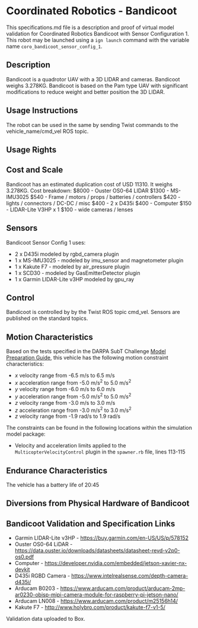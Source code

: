 <!--- This is a Markdown description of a robot model submitted for inclusion in the
DARPA Subterranean Challenge Technology Repository -->
# Coordinated Robotics - Bandicoot
This specifications.md file is a description and proof of virtual model validation for
Coordinated Robotics Bandicoot with Sensor Configuration 1. This robot may be launched using
a `ign launch` command with the variable name `coro_bandicoot_sensor_config_1`.

## Description
Bandicoot is a quadrotor UAV with a 3D LIDAR and cameras.  Bandicoot weighs 3.278KG.  Bandicoot is based on the Pam type UAV with significant modifications to reduce weight and better position the 3D LIDAR.

## Usage Instructions
The robot can be used in the same by sending Twist commands to the vehicle_name/cmd_vel ROS topic.


## Usage Rights


## Cost and Scale
Bandicoot has an estimated duplication cost of USD 11310. It weighs 3.278KG.
Cost breakdown:
$8000 - Ouster OS0-64 LIDAR
$1300 - MS-IMU3025
$540  - Frame / motors / props / batteries / controllers
$420  - lights / connectors / DC-DC / misc
$400  - 2 x D435i
$400  - Computer
$150  - LIDAR-Lite V3HP x 1
$100  - wide cameras / lenses

## Sensors
Bandicoot Sensor Config 1 uses:
* 2 x D435i modeled by rgbd_camera plugin
* 1 x MS-IMU3025 - modeled by imu_sensor and magnetometer plugin
* 1 x Kakute F7 - modeled by air_pressure plugin
* 1 x SCD30 - modeled by GasEmitterDetector plugin
* 1 x Garmin LIDAR-Lite v3HP modeled by gpu_ray

## Control
Bandicoot is controlled by by the Twist ROS topic cmd_vel.  Sensors are published on the standard topics.


## Motion Characteristics
Based on the tests specified in the DARPA SubT Challenge [Model Preparation
Guide](https://subtchallenge.com/resources/Simulation_Model_Preparation_Guide.pdf), this vehicle has the following motion
constraint characteristics:


* _x_ velocity range from -6.5 m/s to 6.5 m/s
* _x_ acceleration range from -5.0 m/s<sup>2</sup> to 5.0 m/s<sup>2</sup>
* _y_ velocity range from -6.0 m/s to 6.0 m/s
* _y_ acceleration range from -5.0 m/s<sup>2</sup> to 5.0 m/s<sup>2</sup>
* _z_ velocity range from -3.0 m/s to 3.0 m/s
* _z_ acceleration range from -3.0 m/s<sup>2</sup> to 3.0 m/s<sup>2</sup>
* _z_ velocity range from -1.9 rad/s to 1.9 rad/s


The constraints can be found in the following locations within the simulation model package:
* Velocity and acceleration limits applied to the `MulticopterVelocityControl` plugin in the `spawner.rb` file, lines 113-115


## Endurance Characteristics
The vehicle has a battery life of 20:45


## Diversions from Physical Hardware of Bandicoot



## Bandicoot Validation and Specification Links
* Garmin LIDAR-Lite v3HP - https://buy.garmin.com/en-US/US/p/578152
* Ouster OS0-64 LiDAR - https://data.ouster.io/downloads/datasheets/datasheet-revd-v2p0-os0.pdf
* Computer - https://developer.nvidia.com/embedded/jetson-xavier-nx-devkit
* D435i RGBD Camera - https://www.intelrealsense.com/depth-camera-d435i/
* Arducam B0203 - https://www.arducam.com/product/arducam-2mp-ar0230-obisp-mipi-camera-module-for-raspberry-pi-jetson-nano/
* Arducam LN008 - https://www.arducam.com/product/m25156h14/
* Kakute F7 - http://www.holybro.com/product/kakute-f7-v1-5/

Validation data uploaded to Box.
